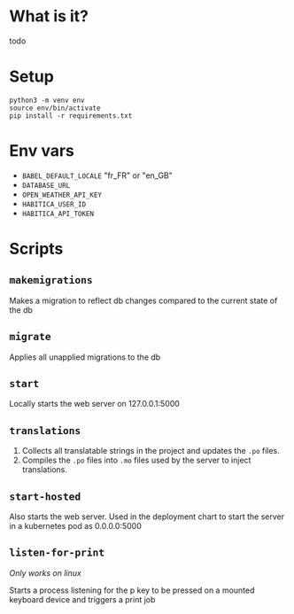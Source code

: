 # What is it?
todo

# Setup
```
python3 -m venv env
source env/bin/activate
pip install -r requirements.txt
```

# Env vars
- `BABEL_DEFAULT_LOCALE` "fr_FR" or "en_GB"
- `DATABASE_URL`
- `OPEN_WEATHER_API_KEY`
- `HABITICA_USER_ID`
- `HABITICA_API_TOKEN`

# Scripts
## `makemigrations`
Makes a migration to reflect db changes compared to the current state of the db

## `migrate`
Applies all unapplied migrations to the db

## `start`
Locally starts the web server on 127.0.0.1:5000

## `translations`
1. Collects all translatable strings in the project and updates the `.po` files.
2. Compiles the `.po` files into `.mo` files used by the server to inject translations.

## `start-hosted`
Also starts the web server. Used in the deployment chart to start the server in a kubernetes pod as 0.0.0.0:5000

## `listen-for-print`
*Only works on linux*

Starts a process listening for the p key to be pressed on a mounted keyboard device and triggers a print job
